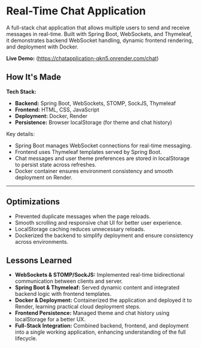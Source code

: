 # Real-Time Chat Application

A full-stack chat application that allows multiple users to send and receive messages in real-time. Built with Spring Boot, WebSockets, and Thymeleaf, it demonstrates backend WebSocket handling, dynamic frontend rendering, and deployment with Docker.

**Live Demo:** (https://chatapplication-qkn5.onrender.com/chat)

## How It's Made

**Tech Stack:**  
- **Backend:** Spring Boot, WebSockets, STOMP, SockJS, Thymeleaf  
- **Frontend:** HTML, CSS, JavaScript  
- **Deployment:** Docker, Render  
- **Persistence:** Browser localStorage (for theme and chat history)  

Key details:  
- Spring Boot manages WebSocket connections for real-time messaging.  
- Frontend uses Thymeleaf templates served by Spring Boot.  
- Chat messages and user theme preferences are stored in localStorage to persist state across refreshes.  
- Docker container ensures environment consistency and smooth deployment on Render.

---

## Optimizations

- Prevented duplicate messages when the page reloads.  
- Smooth scrolling and responsive chat UI for better user experience.  
- LocalStorage caching reduces unnecessary reloads.  
- Dockerized the backend to simplify deployment and ensure consistency across environments.


## Lessons Learned

- **WebSockets & STOMP/SockJS:** Implemented real-time bidirectional communication between clients and server.  
- **Spring Boot & Thymeleaf:** Served dynamic content and integrated backend logic with frontend templates.  
- **Docker & Deployment:** Containerized the application and deployed it to Render, learning practical cloud deployment steps.  
- **Frontend Persistence:** Managed theme and chat history using localStorage for a better UX.  
- **Full-Stack Integration:** Combined backend, frontend, and deployment into a single working application, enhancing understanding of the full lifecycle.

